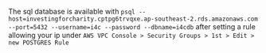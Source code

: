 The sql database is available with
```psql --host=investingforcharity.cptpg6trvqxe.ap-southeast-2.rds.amazonaws.com --port=5432 --username=i4c --password --dbname=i4cdb```
after setting a rule allowing your ip under
`AWS VPC Console > Security Groups > 1st > Edit > new POSTGRES Rule`
